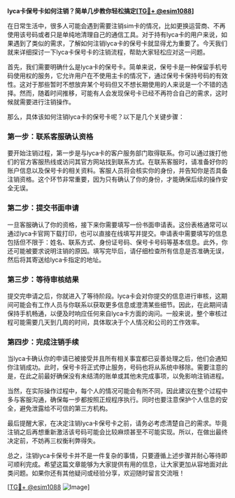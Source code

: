 **lyca卡保号卡如何注销？简单几步教你轻松搞定[[TG💪+ @esim1088](https://t.me/s/esim1088)]**

在日常生活中，很多人可能会遇到需要注销sim卡的情况，比如更换运营商、不再使用该号码或者只是单纯地清理自己的通信工具。对于持有lyca卡的用户来说，如果遇到了类似的需求，了解如何注销lyca卡的保号卡就显得尤为重要了。今天我们就来详细探讨一下lyca卡保号卡的注销流程，帮助大家轻松应对这一问题。

首先，我们需要明确什么是lyca卡的保号卡。简单来说，保号卡是一种保留手机号码使用权的服务，它允许用户在不使用主卡的情况下，通过保号卡保持号码的有效性。这对于那些暂时不想放弃某个号码但又不想长期使用的人来说是一个不错的选择。然而，随着时间推移，可能有人会发现保号卡已经不再符合自己的需求，这时候就需要进行注销操作。

那么，具体该如何注销lyca卡的保号卡呢？以下是几个关键步骤：

### 第一步：联系客服确认资格

要开始注销过程，第一步是与lyca卡的客户服务部门取得联系。你可以通过拨打他们的官方客服热线或访问其官方网站找到联系方式。在联系客服时，请准备好你的账户信息以及保号卡的相关资料。客服人员将会核实你的身份，并告知你是否具备注销资格。这个环节非常重要，因为只有确认了你的身份，才能确保后续的操作安全无误。

### 第二步：提交书面申请

一旦客服确认了你的资格，接下来你需要填写一份书面申请表。这份表格通常可以通过lyca卡官网下载打印，也可以直接在线填写并提交。申请表中需要填写的信息包括但不限于：姓名、联系方式、身份证号码、保号卡号码等基本信息。此外，你还可能被要求说明注销的原因。填写完毕后，请仔细检查所有信息是否准确无误，然后将其寄送给lyca卡指定的地址。

### 第三步：等待审核结果

提交完申请之后，你就进入了等待阶段。lyca卡会对你提交的信息进行审核，这期间可能会有工作人员与你联系以获取更多信息或澄清某些细节。因此，在此期间请保持手机畅通，以便及时响应任何来自lyca卡方面的询问。一般来说，整个审核过程可能需要几天到几周的时间，具体取决于个人情况和公司的工作效率。

### 第四步：完成注销手续

当lyca卡确认你的申请已被接受并且所有相关事宜都已妥善处理之后，他们会通知你注销成功。此时，保号卡将正式停止服务，号码也将从系统中移除。需要注意的是，在此之前最好确保没有未结清的账单或其他未完成事项，以免影响注销进程。

当然，在实际操作过程中，每个人的情况可能会有所不同，因此建议在整个过程中多与客服沟通，确保每一步都按照正规程序执行。同时也要注意保护个人信息的安全，避免泄露给不可信的第三方机构。

最后提醒大家，在决定注销lyca卡保号卡之前，请务必考虑清楚自己的需求。毕竟注销之后再想重新激活该号码可能会比较麻烦甚至不可能实现。所以，在做出最终决定前，不妨再三权衡利弊得失。

总之，注销lyca卡保号卡并不是一件复杂的事情，只要遵循上述步骤并耐心等待即可顺利完成。希望这篇文章能够为大家提供有用的信息，让大家更加从容地面对此类问题。如果你还有其他疑问或经验分享，欢迎随时留言交流哦！

[[TG💪+ @esim1088](https://t.me/s/esim1088) ![Image](https://i.postimg.cc/4NQfJmqS/Snipaste-2025-05-13-00-14-12.png)]
